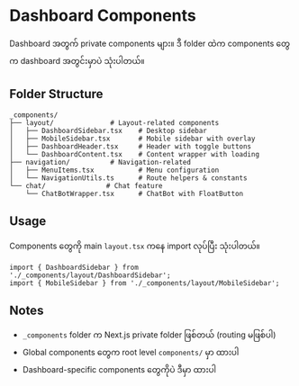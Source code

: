 # Dashboard Components

Dashboard အတွက် private components များ။ ဒီ folder ထဲက components တွေက dashboard အတွင်းမှာပဲ သုံးပါတယ်။

## Folder Structure

```
_components/
├── layout/              # Layout-related components
│   ├── DashboardSidebar.tsx    # Desktop sidebar
│   ├── MobileSidebar.tsx       # Mobile sidebar with overlay
│   ├── DashboardHeader.tsx     # Header with toggle buttons
│   └── DashboardContent.tsx    # Content wrapper with loading
├── navigation/          # Navigation-related
│   ├── MenuItems.tsx           # Menu configuration
│   └── NavigationUtils.ts      # Route helpers & constants
└── chat/               # Chat feature
    └── ChatBotWrapper.tsx      # ChatBot with FloatButton
```

## Usage

Components တွေကို main `layout.tsx` ကနေ import လုပ်ပြီး သုံးပါတယ်။

```tsx
import { DashboardSidebar } from './_components/layout/DashboardSidebar';
import { MobileSidebar } from './_components/layout/MobileSidebar';
```

## Notes

- `_components` folder က Next.js private folder ဖြစ်တယ် (routing မဖြစ်ပါ)
- Global components တွေက root level `components/` မှာ ထားပါ
- Dashboard-specific components တွေကိုပဲ ဒီမှာ ထားပါ
